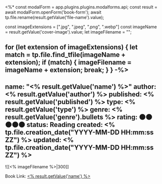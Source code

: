 <%*
const modalForm = app.plugins.plugins.modalforms.api;
const result = await modalForm.openForm('book-form');
await tp.file.rename(result.getValue('file-name').value);

const imageExtensions = [".jpg", ".jpeg", ".png", ".webp"]
const imageName = result.getValue('cover-image').value;
let imageFilename = "";

for (let extension of imageExtensions) {
	let match = tp.file.find_tfile(imageName + extension);
	if (match) {
		imageFilename = imageName + extension;
		break;
	}
}
-%>
---
name: "<% result.getValue('name') %>"
author: <% result.getValue('author') %>
published: <% result.getValue('published') %>
type: <% result.getValue('type') %>
genre: 
<% result.getValue('genre').bullets %>
rating: 🌑🌑🌑🌑🌑
status: Reading
created: <% tp.file.creation_date("YYYY-MM-DD HH:mm:ss ZZ") %>
updated: <% tp.file.creation_date("YYYY-MM-DD HH:mm:ss ZZ") %>
---

![[<% imageFilename %>|300]]

Book Link: [<% result.getValue('name') %>](<% result.getValue('book-url') %>)
